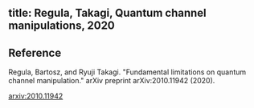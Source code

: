 title: Regula, Takagi, Quantum channel manipulations, 2020 
---

## Reference

Regula, Bartosz, and Ryuji Takagi. "Fundamental limitations on quantum channel manipulation." arXiv preprint arXiv:2010.11942 (2020).



[arxiv:2010.11942](https://arxiv.org/abs/2010.11942)
